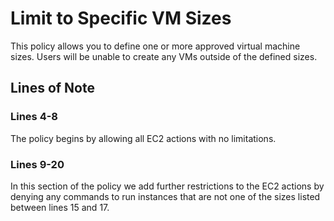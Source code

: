 # Limit to Specific VM Sizes

This policy allows you to define one or more approved virtual machine sizes. Users will be unable to create any VMs outside of the defined sizes.

## Lines of Note

### Lines 4-8

The policy begins by allowing all EC2 actions with no limitations.

### Lines 9-20

In this section of the policy we add further restrictions to the EC2 actions by denying any commands to run instances that are not one of the sizes listed between lines 15 and 17.